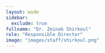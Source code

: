 ```yaml
---
layout: wide
sidebar:
  exclude: true
fullname: "Dr. Zeinab Shirkoul"
role: "Responsible Director"
image: "images/staff/shirkoul.png"
---
```

